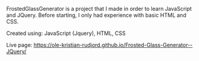 FrostedGlassGenerator is a project that I made in order to learn JavaScript and JQuery.
Before starting, I only had experience with basic HTML and CSS.

Created using: JavaScript (Jquery), HTML, CSS

Live page: https://ole-kristian-rudjord.github.io/Frosted-Glass-Generator--JQuery/
